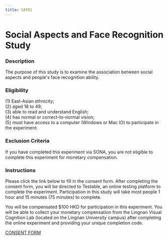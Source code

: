 ```yaml
---
title: SAFR1
---
```


# Social Aspects and Face Recognition Study

### Description
The purpose of this study is to examine the association between social aspects and people's face recognition ability.

### Eligibility
(1) East-Asian ethnicity;
<br>
(2) aged 18 to 49;
<br>
(3) able to read and understand English;
<br>
(4) has normal or correct-to-normal vision;
<br>
(5) must have access to a computer (Windows or Mac IO) to participate in the experiment.

### Exclusion Criteria

If you have completed this experiment via SONA, you are not eligible to complete this experiment for monetary compensation.

### Instructions
Please click the link below to fill in the consent form. After completing the consent form, you will be directed to Testable, an online testing platform to complete the experiment. Participation in this study will take most people 1 hour and 15 minutes (75 minutes) to complete.

You will be compensated $100 HKD for participation in this experiment. You will be able to collect your monetary compensation from the Lingnan Visual Cognition Lab (located on the Lingnan University campus) after completing the online experiment and providing your unique completion code.


[CONSENT FORM](https://forms.office.com/r/u45rE5TLM3)
